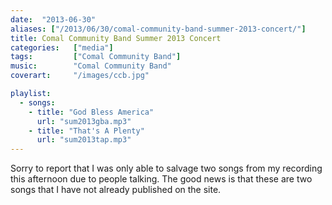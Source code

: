 ```yaml
---
date:  "2013-06-30"
aliases: ["/2013/06/30/comal-community-band-summer-2013-concert/"]
title: Comal Community Band Summer 2013 Concert
categories:   ["media"]
tags:         ["Comal Community Band"]
music:        "Comal Community Band"
coverart:     "/images/ccb.jpg"

playlist:
  - songs:
    - title: "God Bless America"
      url: "sum2013gba.mp3"
    - title: "That's A Plenty"
      url: "sum2013tap.mp3"
---
```

Sorry to report that I was only able to salvage two songs from my recording this afternoon due to people talking. The good news is that these are two songs that I have not already published on the site.
